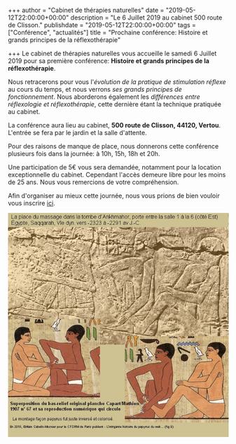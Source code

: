 +++
author = "Cabinet de thérapies naturelles"
date = "2019-05-12T22:00:00+00:00"
description = "Le 6 Juillet 2019 au cabinet 500 route de Clisson."
publishdate = "2019-05-12T22:00:00+00:00"
tags = ["Conférence", "actualités"]
title = "Prochaine conférence: Histoire et grands principes de la réflexothérapie"

+++
Le cabinet de thérapies naturelles vous accueille le samedi 6 Juillet 2019 pour sa première conférence: **Histoire et grands principes de la réflexothérapie**.

Nous retracerons pour vous l'_évolution de la pratique de stimulation réflexe_ au cours du temps, et nous verrons _ses grands principes de fonctionnement_. Nous aborderons également les _différences entre réflexologie et réflexothérapie_, cette dernière étant la technique pratiquée au cabinet.

La conférence aura lieu au cabinet, **500 route de Clisson, 44120, Vertou**. L'entrée se fera par le jardin et la salle d'attente.

Pour des raisons de manque de place, nous donnerons cette conférence plusieurs fois dans la journée: à 10h, 15h, 18h et 20h.

Une participation de 5€ vous sera demandée, notamment pour la location exceptionnelle du cabinet. Cependant l'accès demeure libre pour les moins de 25 ans. Nous vous remercions de votre compréhension.

Afin d'organiser au mieux cette journée, nous vous prions de bien vouloir vous inscrire [ici](https://docs.google.com/forms/d/e/1FAIpQLSdvejOSFSIJom5e2hxWPSgHwE_B7Xu6EjEenPVbuxJqRwCcyg/viewform?usp=sf_link). 

![](/L-intrigante-histoire-du-papyrus-du-web-Ankhmahor-Superposition-bas-relief-papyrus.jpg)